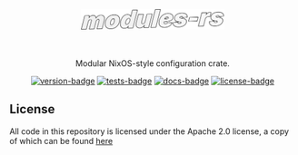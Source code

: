 [crates-io]: https://crates.io/crates/module
[docs-rs]: https://docs.rs/module/latest/module
[gh-actions]: https://github.com/threadexio/module-rs/actions/workflows/ci.yaml

[license-badge]: https://img.shields.io/github/license/threadexio/module-rs?style=flat-square
[tests-badge]: https://img.shields.io/github/actions/workflow/status/threadexio/module-rs/ci.yaml?style=flat-square
[version-badge]: https://img.shields.io/crates/v/module?style=flat-square
[docs-badge]: https://img.shields.io/docsrs/module?style=flat-square

[examples]: https://github.com/threadexio/module-rs/tree/master/examples
[license]: https://github.com/threadexio/module-rs/blob/master/LICENSE

<div class="rustdoc-hidden">

<div align="center">
  <br>
  <br>
  <br>

  <img src="https://raw.githubusercontent.com/threadexio/module-rs/master/assets/title.svg" width="50%" alt="logo">

  <br>
  <br>
  <br>

  <p>
    Modular NixOS-style configuration crate.
  <p>

  [![version-badge]][crates-io]
  [![tests-badge]][gh-actions]
  [![docs-badge]][docs-rs]
  [![license-badge]][crates-io]

</div>

</div>

## License

All code in this repository is licensed under the Apache 2.0 license, a copy of
which can be found [here][license]
